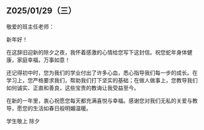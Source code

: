 ## Z025/01/29（三）

敬爱的班主任老师：

新年好！

在这辞旧迎新的除夕之夜，我怀着感激的心情给您写下这封信。祝您蛇年身体健康，家庭幸福，万事如意！

还记得初中时，您为我们的学业付出了许多心血，悉心指导我们每一步的成长。在学习上，您严格要求我们，帮助我们打下坚实的基础；在做人做事上，您教导我们如何诚实、正直和善良，这些宝贵的教诲让我受益至今。

在新的一年里，衷心祝愿您每天都充满喜悦与幸福。感谢您对我们无私的关爱与教导，愿您的生活如春日般明媚温暖。

学生敬上
除夕
